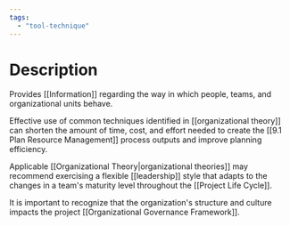 ```yaml
---
tags:
  - "tool-technique"
---
```

# Description
Provides [[Information]] regarding the way in which people, teams, and organizational units behave.

Effective use of common techniques identified in [[organizational theory]] can shorten the amount of time, cost, and effort needed to create the [[9.1 Plan Resource Management]] process outputs and improve planning efficiency.

Applicable [[Organizational Theory|organizational theories]] may recommend exercising a flexible [[leadership]] style that adapts to the changes in a team's maturity level throughout the [[Project Life Cycle]].

It is important to recognize that the organization's structure and culture impacts the project [[Organizational Governance Framework]].